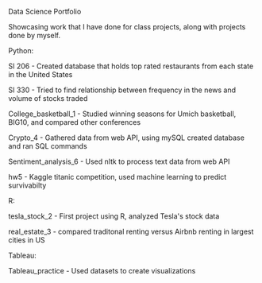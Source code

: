 Data Science Portfolio

Showcasing work that I have done for class projects, along with projects done by myself.

Python:

SI 206 - Created database that holds top rated restaurants from each state in the United States

SI 330 - Tried to find relationship between frequency in the news and volume of stocks traded 

College_basketball_1 - Studied winning seasons for Umich basketball, BIG10, and compared other conferences

Crypto_4 - Gathered data from web API, using mySQL created database and ran SQL commands

Sentiment_analysis_6 - Used nltk to process text data from web API 

hw5 - Kaggle titanic competition, used machine learning to predict survivabilty 



R:

tesla_stock_2 - First project using R, analyzed Tesla's stock data

real_estate_3 - compared traditonal renting versus Airbnb renting in largest cities in US


Tableau:

Tableau_practice - Used datasets to create visualizations 

